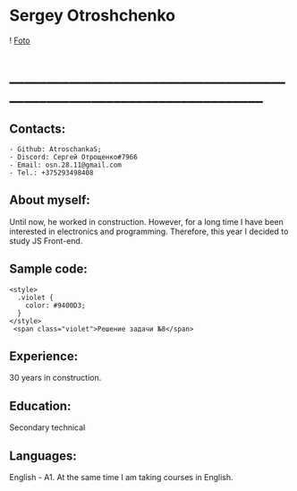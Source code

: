 # Sergey Otroshchenko

! [Foto](./F/Piktery/1640963849497.jpg")
# _______________________________________________________________________

## Contacts:
    - Github: AtroschankaS;
    - Discord: Сергей Отрощенко#7966
    - Email: osn.28.11@gmail.com
    - Tel.: +375293498408

## About myself:

Until now, he worked in construction. However, for a long time I have been interested in electronics and programming. Therefore, this year I decided to study JS Front-end.

## Sample code:
``` 
<style>
  .violet {
    color: #9400D3;
  }
</style>
 <span class="violet">Решение задачи №8</span>
```
## Experience:
30 years in construction.

## Education:
Secondary technical

## Languages:
English - A1.
At the same time I am taking courses in English.
